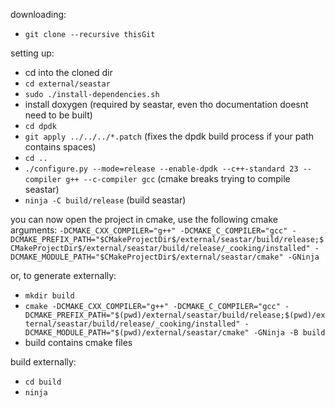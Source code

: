 downloading:
- `git clone --recursive thisGit`

setting up:
- cd into the cloned dir
- `cd external/seastar`
- `sudo ./install-dependencies.sh`
- install doxygen (required by seastar, even tho documentation doesnt need to be built)
- `cd dpdk`
- `git apply ../../../*.patch` (fixes the dpdk build process if your path contains spaces)
- `cd ..`
- `./configure.py --mode=release --enable-dpdk --c++-standard 23 --compiler g++ --c-compiler gcc` (cmake breaks trying to compile seastar)
- `ninja -C build/release` (build seastar)

you can now open the project in cmake, use the following cmake arguments:
`-DCMAKE_CXX_COMPILER="g++" -DCMAKE_C_COMPILER="gcc" -DCMAKE_PREFIX_PATH="$CMakeProjectDir$/external/seastar/build/release;$CMakeProjectDir$/external/seastar/build/release/_cooking/installed" -DCMAKE_MODULE_PATH="$CMakeProjectDir$/external/seastar/cmake" -GNinja`


or, to generate externally:
- `mkdir build`
- `cmake -DCMAKE_CXX_COMPILER="g++" -DCMAKE_C_COMPILER="gcc" -DCMAKE_PREFIX_PATH="$(pwd)/external/seastar/build/release;$(pwd)/external/seastar/build/release/_cooking/installed" -DCMAKE_MODULE_PATH="$(pwd)/external/seastar/cmake" -GNinja -B build`
- build contains cmake files

build externally:
- `cd build`
- `ninja`